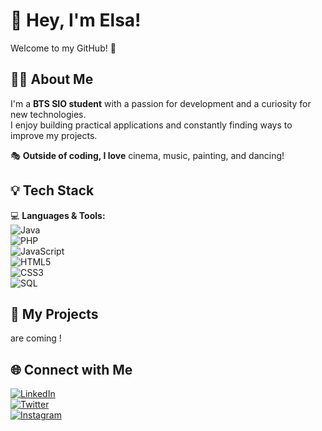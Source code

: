 # 👋 Hey, I'm Elsa!  

Welcome to my GitHub! 🚀  

## 🧑‍💻 About Me  
I'm a **BTS SIO student** with a passion for development and a curiosity for new technologies.  
I enjoy building practical applications and constantly finding ways to improve my projects.  

🎭 **Outside of coding, I love** cinema, music, painting, and dancing!  

## 💡 Tech Stack  
💻 **Languages & Tools:**  
![Java](https://img.shields.io/badge/Java-%23ED8B00.svg?style=for-the-badge&logo=openjdk&logoColor=white)  
![PHP](https://img.shields.io/badge/PHP-%23777BB4.svg?style=for-the-badge&logo=php&logoColor=white)  
![JavaScript](https://img.shields.io/badge/JavaScript-%23F7DF1E.svg?style=for-the-badge&logo=javascript&logoColor=black)  
![HTML5](https://img.shields.io/badge/HTML5-%23E34F26.svg?style=for-the-badge&logo=html5&logoColor=white)  
![CSS3](https://img.shields.io/badge/CSS3-%231572B6.svg?style=for-the-badge&logo=css3&logoColor=white)  
![SQL](https://img.shields.io/badge/SQL-%2300758F.svg?style=for-the-badge&logo=postgresql&logoColor=white)  

## 🚀 My Projects  
are coming !

## 🌐 Connect with Me  
[![LinkedIn](https://img.shields.io/badge/LinkedIn-%230077B5.svg?style=for-the-badge&logo=linkedin&logoColor=white)](https://www.linkedin.com/in/ton-profil)  
[![Twitter](https://img.shields.io/badge/Twitter-%231DA1F2.svg?style=for-the-badge&logo=twitter&logoColor=white)](https://twitter.com/ton-profil)  
[![Instagram](https://img.shields.io/badge/Instagram-%23E4405F.svg?style=for-the-badge&logo=instagram&logoColor=white)](https://instagram.com/ton-profil)  
 
